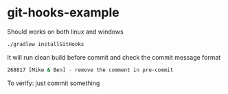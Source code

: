 # git-hooks-example

Should works on both linux and windows

```bash
./gradlew installGitHooks
```

It will run clean build before commit and check the commit message format

```bash
268817 [Mike & Ben] - remove the comment in pre-commit
```

To verify: just commit something
